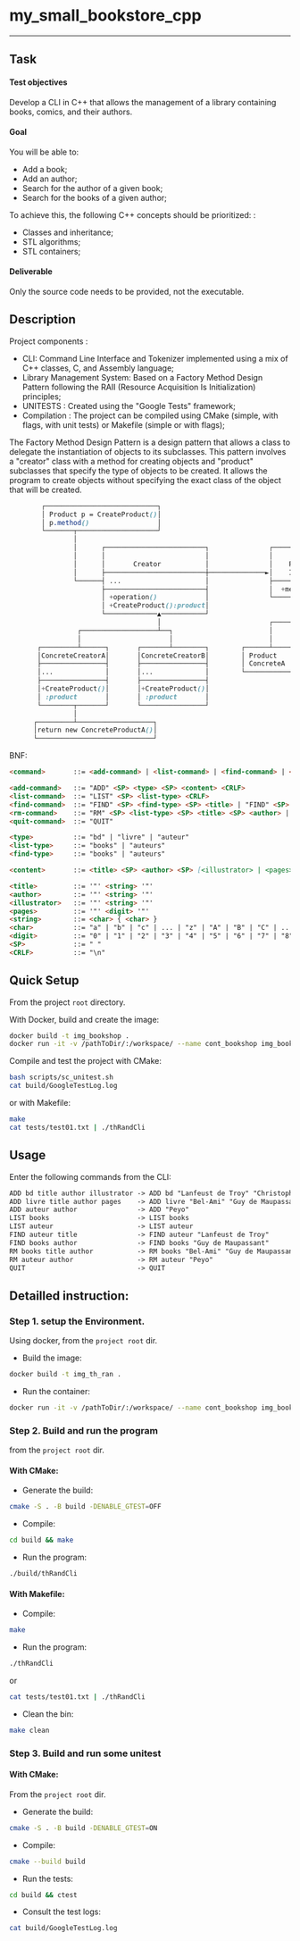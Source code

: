 # my_small_bookstore_cpp
***

## Task

#### Test objectives
Develop a CLI in C++ that allows the management of a library containing books, comics, and their authors.

#### Goal
You will be able to:
- Add a book;
- Add an author;
- Search for the author of a given book;
- Search for the books of a given author;


To achieve this, the following C++ concepts should be prioritized: :
- Classes and inheritance;
- STL algorithms;
- STL containers;

#### Deliverable
Only the source code needs to be provided, not the executable.

## Description

Project components :

- CLI: Command Line Interface and Tokenizer implemented using a mix of C++ classes, C, and Assembly language;
- Library Management System: Based on a Factory Method Design Pattern following the RAII (Resource Acquisition Is Initialization) principles;
- UNITESTS : Created using the "Google Tests" framework;
- Compilation : The project can be compiled using CMake (simple, with flags, with unit tests) or Makefile (simple or with flags);

The Factory Method Design Pattern is a design pattern that allows a class to delegate the instantiation of objects to its subclasses. This pattern involves a "creator" class with a method for creating objects and "product" subclasses that specify the type of objects to be created. It allows the program to create objects without specifying the exact class of the object that will be created.

```scss
        ┌────────────────────────────┐                                                              
        │ Product p = CreateProduct()│                                                              
        │ p.method()                 │                                                              
        └───────┬────────────────────┘                                                              
                │                                                                                  
                │      ┌─────────────────────────┐               ┌──────────────────┐              
                │      │                         │               │                  │              
                │      │       Creator           │               │    Product       │              
                │      ├─────────────────────────┼──────────────►│    Interface     │              
                └──────┤ ...                     │               ├──────────────────┤              
                       ├─────────────────────────┤               │  +method()       │              
                       │ +operation()            │               └─────────▲────────┘              
                       │ +CreateProduct():product│                         │                       
                       └─────────────▲───────────┘                         │                       
                                     │                           ┌─────────┴─────────┐             
                 ┌───────────────────┴──┐                        │                   │             
                 │                      │                        │                   │             
       ┌─────────┴──────┐       ┌───────┴────────┐        ┌──────┴─────┐      ┌──────┴────┐        
       │ConcreteCreatorA│       │ConcreteCreatorB│        │ Product    │      │ Product   │        
       ├────────────────┤       ├────────────────┤        │ ConcreteA  │      │ ConcreteB │        
       │...             │       │...             │        └────────────┘      └───────────┘        
       ├────────────────┤       ├────────────────┤                                                 
       │+CreateProduct()│       │+CreateProduct()│                                                 
       │ :product       │       │ :product       │                                                 
       └────────┬───────┘       └────────────────┘                                                 
                │                                                                                  
      ┌─────────┴───────────────────┐                                                               
      │return new ConcreteProductA()│                                                               
      └─────────────────────────────┘                                                               

```

BNF:
```md 
<command>       ::= <add-command> | <list-command> | <find-command> | <rm-command> | <quit-command>

<add-command>   ::= "ADD" <SP> <type> <SP> <content> <CRLF>
<list-command>  ::= "LIST" <SP> <list-type> <CRLF>
<find-command>  ::= "FIND" <SP> <find-type> <SP> <title> | "FIND" <SP> <find-type> <SP> <author> <CRLF>
<rm-command>    ::= "RM" <SP> <list-type> <SP> <title> <SP> <author> | "RM" <SP> <list-type> <SP> <author> <CRLF>
<quit-command>  ::= "QUIT"

<type>          ::= "bd" | "livre" | "auteur"
<list-type>     ::= "books" | "auteurs"
<find-type>     ::= "books" | "auteurs"

<content>       ::= <title> <SP> <author> <SP> [<illustrator> | <pages>] | <author>

<title>         ::= '"' <string> '"'
<author>        ::= '"' <string> '"'
<illustrator>   ::= '"' <string> '"'
<pages>         ::= '"' <digit> '"'
<string>        ::= <char> { <char> }
<char>          ::= "a" | "b" | "c" | ... | "z" | "A" | "B" | "C" | ... | "Z" | <space> | other char
<digit>         ::= "0" | "1" | "2" | "3" | "4" | "5" | "6" | "7" | "8" | "9"
<SP>            ::= " "  
<CRLF>          ::= "\n"
```


## Quick Setup 
From the project ``root`` directory.

With Docker, build and create the image:
```bash
docker build -t img_bookshop .
docker run -it -v /pathToDir/:/workspace/ --name cont_bookshop img_bookshop /bin/bash
```


Compile and test the project with CMake:
```bash
bash scripts/sc_unitest.sh
cat build/GoogleTestLog.log
```
or with Makefile:
```bash
make
cat tests/test01.txt | ./thRandCli
```


## Usage

Enter the following commands from the CLI:

```md
ADD bd title author illustrator -> ADD bd "Lanfeust de Troy" "Christophe Arleston" "Didier Tarquin"
ADD livre title author pages    -> ADD livre "Bel-Ami" "Guy de Maupassant" "267"
ADD auteur author               -> ADD "Peyo"
LIST books                      -> LIST books
LIST auteur                     -> LIST auteur
FIND auteur title               -> FIND auteur "Lanfeust de Troy"
FIND books author               -> FIND books "Guy de Maupassant"
RM books title author           -> RM books "Bel-Ami" "Guy de Maupassant"
RM auteur author                -> RM auteur "Peyo"
QUIT                            -> QUIT
```



## Detailled instruction:

### Step 1. setup the Environment.
Using docker, from the ``project root`` dir.
- Build the image:
```bash
docker build -t img_th_ran .
```


- Run the container:
```bash
docker run -it -v /pathToDir/:/workspace/ --name cont_bookshop img_bookshop /bin/bash
```

### Step 2. Build and run the program
from the ``project root`` dir.


#### With CMake:
- Generate the build:
```bash
cmake -S . -B build -DENABLE_GTEST=OFF
```

- Compile:
```bash
cd build && make
```

- Run the program:
```bash
./build/thRandCli
```

#### With Makefile:
- Compile:
```bash
make
```
- Run the program:
```bash
./thRandCli
```
or
```bash
cat tests/test01.txt | ./thRandCli
```

- Clean the bin:
```bash
make clean
```

### Step 3. Build and run some unitest

#### With CMake:

From the ``project root`` dir.
- Generate the build:
```bash
cmake -S . -B build -DENABLE_GTEST=ON
```

- Compile:
```bash
cmake --build build
```
- Run the tests:
```bash
cd build && ctest
```

- Consult the test logs: 

```bash
cat build/GoogleTestLog.log
```
